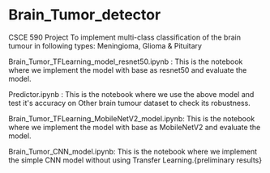 # Brain_Tumor_detector
CSCE 590 Project 
To implement multi-class classification of the brain tumour in following types: Meningioma, Glioma & Pituitary

Brain_Tumor_TFLearning_model_resnet50.ipynb : This is the notebook where we implement the model with base as resnet50 and evaluate the model. 

Predictor.ipynb : This is the notebook where we use the above model and test it's accuracy on Other brain tumour dataset to check its robustness.

Brain_Tumor_TFLearning_MobileNetV2_model.ipynb:  This is the notebook where we implement the model with base as MobileNetV2 and evaluate the model.

Brain_Tumor_CNN_model.ipynb: This is the notebook where we implement the simple CNN model without using Transfer Learning.{preliminary results}
